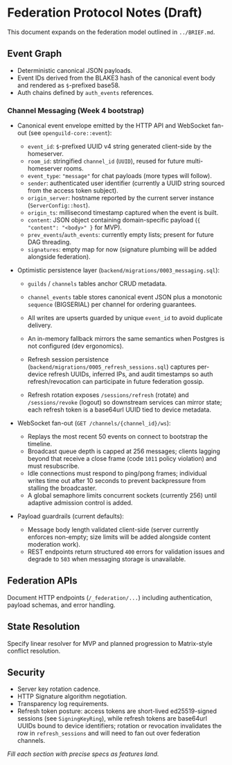 # Federation Protocol Notes (Draft)

This document expands on the federation model outlined in `../BRIEF.md`.

## Event Graph

- Deterministic canonical JSON payloads.
- Event IDs derived from the BLAKE3 hash of the canonical event body and rendered as `$`-prefixed base58.
- Auth chains defined by `auth_events` references.

### Channel Messaging (Week 4 bootstrap)

- Canonical event envelope emitted by the HTTP API and WebSocket fan-out (see `openguild-core::event`):
  - `event_id`: `$`-prefixed UUID v4 string generated client-side by the homeserver.
  - `room_id`: stringified `channel_id` (`UUID`), reused for future multi-homeserver rooms.
  - `event_type`: `"message"` for chat payloads (more types will follow).
  - `sender`: authenticated user identifier (currently a UUID string sourced from the access token subject).
  - `origin_server`: hostname reported by the current server instance (`ServerConfig::host`).
  - `origin_ts`: millisecond timestamp captured when the event is built.
  - `content`: JSON object containing domain-specific payload (`{ "content": "<body>" }` for MVP).
  - `prev_events`/`auth_events`: currently empty lists; present for future DAG threading.
  - `signatures`: empty map for now (signature plumbing will be added alongside federation).

- Optimistic persistence layer (`backend/migrations/0003_messaging.sql`):
  - `guilds` / `channels` tables anchor CRUD metadata.
  - `channel_events` table stores canonical event JSON plus a monotonic `sequence` (BIGSERIAL) per channel for ordering guarantees.
  - All writes are upserts guarded by unique `event_id` to avoid duplicate delivery.
  - An in-memory fallback mirrors the same semantics when Postgres is not configured (dev ergonomics).
  - Refresh session persistence (`backend/migrations/0005_refresh_sessions.sql`) captures per-device refresh UUIDs, inferred IPs, and audit timestamps so auth refresh/revocation can participate in future federation gossip.

  - Refresh rotation exposes `/sessions/refresh` (rotate) and `/sessions/revoke` (logout) so downstream services can mirror state; each refresh token is a base64url UUID tied to device metadata.
- WebSocket fan-out (`GET /channels/{channel_id}/ws`):
  - Replays the most recent 50 events on connect to bootstrap the timeline.
  - Broadcast queue depth is capped at 256 messages; clients lagging beyond that receive a close frame (code `1011` policy violation) and must resubscribe.
  - Idle connections must respond to ping/pong frames; individual writes time out after 10 seconds to prevent backpressure from stalling the broadcaster.
  - A global semaphore limits concurrent sockets (currently 256) until adaptive admission control is added.

- Payload guardrails (current defaults):
  - Message body length validated client-side (server currently enforces non-empty; size limits will be added alongside content moderation work).
  - REST endpoints return structured `400` errors for validation issues and degrade to `503` when messaging storage is unavailable.

## Federation APIs

Document HTTP endpoints (`/_federation/...`) including authentication, payload schemas, and error handling.

## State Resolution

Specify linear resolver for MVP and planned progression to Matrix-style conflict resolution.

## Security

- Server key rotation cadence.
- HTTP Signature algorithm negotiation.
- Transparency log requirements.
- Refresh token posture: access tokens are short-lived ed25519-signed sessions (see `SigningKeyRing`), while refresh tokens are base64url UUIDs bound to device identifiers; rotation or revocation invalidates the row in `refresh_sessions` and will need to fan out over federation channels.

_Fill each section with precise specs as features land._
